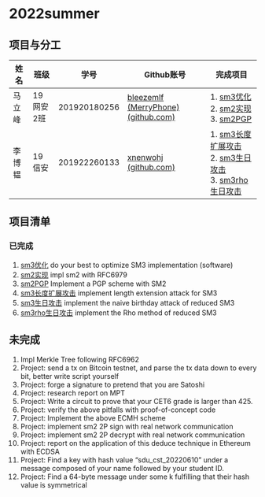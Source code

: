 # 2022summer

## 项目与分工

| 姓名   | 班级      | 学号         | Github账号                                                   | 完成项目                                                     |
| ------ | --------- | ------------ | ------------------------------------------------------------ | ------------------------------------------------------------ |
| 马立峰 | 19网安2班 | 201920180256 | [bleezemlf (MerryPhone) (github.com)](https://github.com/bleezemlf/) | 1. [sm3优化](https://github.com/bleezemlf/2022summer/tree/master/sm3)<br />2. [sm2实现](https://github.com/bleezemlf/2022summer/tree/master/sm2)<br />3. [sm2PGP](https://github.com/bleezemlf/2022summer/tree/master/sm2PGP) |
| 李博韫 | 19信安    | 201922260133 | [xnenwohj (github.com)](https://github.com/xnenwohj)         | 1. [sm3长度扩展攻击](https://github.com/bleezemlf/2022summer/tree/master/length_extension_sm3)<br />2. [sm3生日攻击](https://github.com/bleezemlf/2022summer/tree/master/sm3_birthday_attack)<br />3. [sm3rho生日攻击](https://github.com/bleezemlf/2022summer/tree/master/sm3_rho_brithday_attack) |

## 项目清单

### 已完成

1. [sm3优化](https://github.com/bleezemlf/2022summer/tree/master/sm3) do your best to optimize SM3 implementation (software)
2. [sm2实现](https://github.com/bleezemlf/2022summer/tree/master/sm2) impl sm2 with RFC6979
3. [sm2PGP](https://github.com/bleezemlf/2022summer/tree/master/sm2PGP) Implement a PGP scheme with SM2
4. [sm3长度扩展攻击](https://github.com/bleezemlf/2022summer/tree/master/length_extension_sm3) implement length extension attack for SM3
5. [sm3生日攻击](https://github.com/bleezemlf/2022summer/tree/master/sm3_birthday_attack) implement the naive birthday attack of reduced SM3
6. [sm3rho生日攻击](https://github.com/bleezemlf/2022summer/tree/master/sm3_rho_brithday_attack) implement the Rho method of reduced SM3

## 未完成

1. Impl Merkle Tree following RFC6962
2. Project: send a tx on Bitcoin testnet, and parse the tx data down to every bit, better write script yourself
3. Project: forge a signature to pretend that you are Satoshi
4. Project: research report on MPT
5. Project: Write a circuit to prove that your CET6 grade is larger than 425.
6. Project: verify the above pitfalls with proof-of-concept code
7. Project: Implement the above ECMH scheme
8. Project: implement sm2 2P sign with real network communication
9. Project: implement sm2 2P decrypt with real network communication
10. Project: report on the application of this deduce technique in Ethereum with ECDSA
11. Project: Find a key with hash value “sdu_cst_20220610” under a message composed of your name followed by your student ID. 
12. Project: Find a 64-byte message under some k fulfilling that their hash value is symmetrical
